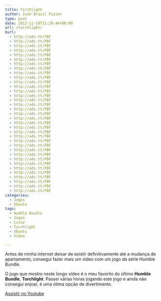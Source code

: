 ```yaml
---
title: Torchlight
author: Ivan Brasil Fuzzer
type: post
date: 2012-11-18T11:29:44+00:00
url: /torchlight/
burl:
  - http://ads.tt/FBF
  - http://ads.tt/FBF
  - http://ads.tt/FBF
  - http://ads.tt/FBF
  - http://ads.tt/FBF
  - http://ads.tt/FBF
  - http://ads.tt/FBF
  - http://ads.tt/FBF
  - http://ads.tt/FBF
  - http://ads.tt/FBF
  - http://ads.tt/FBF
  - http://ads.tt/FBF
  - http://ads.tt/FBF
  - http://ads.tt/FBF
  - http://ads.tt/FBF
  - http://ads.tt/FBF
  - http://ads.tt/FBF
  - http://ads.tt/FBF
  - http://ads.tt/FBF
  - http://ads.tt/FBF
  - http://ads.tt/FBF
  - http://ads.tt/FBF
  - http://ads.tt/FBF
  - http://ads.tt/FBF
  - http://ads.tt/FBF
  - http://ads.tt/FBF
  - http://ads.tt/FBF
  - http://ads.tt/FBF
  - http://ads.tt/FBF
  - http://ads.tt/FBF
  - http://ads.tt/FBF
  - http://ads.tt/FBF
  - http://ads.tt/FBF
  - http://ads.tt/FBF
  - http://ads.tt/FBF
categories:
  - Jogos
  - Ubuntu
tags:
  - Humble Bundle
  - Jogos
  - Linux
  - Torchlight
  - Ubuntu
  - Vídeo

---
```

Antes de minha internet deixar de existir definitivamente até a mudança de apartamento, consegui fazer mais um vídeo com um jogo da série Humble Bundle.

O jogo que mostro neste longo vídeo é o meu favorito do último **Humble Bundle**, **Torchlight**. Passei várias horas jogando este jogo e ainda não consegui enjoar, é uma ótima opção de divertimento.

<div class="video">
</div>

<p class="button">
  <a title="Assistir no Youtube" href="http://www.youtube.com/watch?v=rMF7iJt346U" target="_blank" rel="nofollow">Assistir no Youtube</a>
</p>